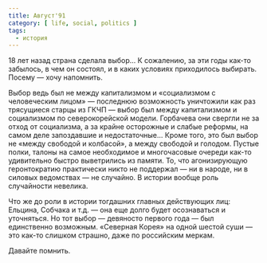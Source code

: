 ```yaml
---
title: Август'91
category: [ life, social, politics ]
tags:
  - история
---
```

18 лет назад страна сделала выбор... К сожалению, за эти годы как-то забылось, в чем он состоял, и в каких условиях
приходилось выбирать. Посему — хочу напомнить.

Выбор ведь был не между капитализмом и «социализмом с человеческим лицом» — последнюю возможность уничтожили как раз
трясущиеся старцы из ГКЧП — выбор был между капитализмом и социализмом по северокорейской модели. Горбачева они свергли
не за отход от социализма, а за крайне осторожные и слабые реформы, на самом деле запоздавшие и недостаточные...
Кроме того, это был выбор не «между свободой и колбасой», а между свободой и голодом. Пустые полки, талоны на самое
необходимое и многочасовые очереди как-то удивительно быстро выветрились из памяти. То, что агонизирующую геронтократию
практически никто не поддержал — ни в народе, ни в силовых ведомствах — не случайно. В истории вообще роль случайности
невелика.

Что же до роли в истории тогдашних главных действующих лиц: Ельцина, Собчака и т.д. — она еще долго будет осознаваться
и уточняться. Но тот выбор — девяносто первого года — был единственно возможным. «Северная Корея» на одной шестой суши —
это как-то слишком страшно, даже по российским меркам.

Давайте помнить.
